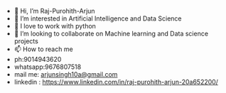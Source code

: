 - 👋 Hi, I’m Raj-Purohith-Arjun
- 👀 I’m interested in Artificial Intelligence and Data Science
- 🌱 I love to work with python
- 💞️ I’m looking to collaborate on Machine learning and Data science projects
- 📫 How to reach me 
-  ph:9014943620
-  whatsapp:9676807518
- mail me: arjunsingh10a@gmail.com
- linkedin : https://www.linkedin.com/in/raj-purohith-arjun-20a652200/


